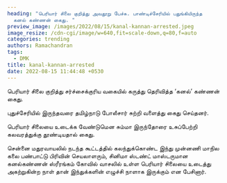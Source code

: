 ```yaml
---
heading: "பெரியார் சிலை குறித்து அவதூறு பேச்சு. பாண்டிச்சேரியில் பதுங்கியிருந்த
  கனல் கண்ணன் கைது. "
preview_image: /images/2022/08/15/kanal-kannan-arrested.jpeg
image_resize: /cdn-cgi/image/w=640,fit=scale-down,q=80,f=auto
categories: trending
authors: Ramachandran
tags:
  - DMK
title: kanal-kannan-arrested
date: 2022-08-15 11:44:48 +0530
---
```

பெரியார் சிலை குறித்து சர்ச்சைக்குரிய வகையில் கருத்து தெரிவித்த ‘கனல்’ கண்ணன் கைது.

புதுச்சேரியில் இருந்தவரை தமிழ்நாடு போலீசார் சுற்றி வளைத்து கைது செய்தனர்.

பெரியார் சிலையை உடைக்க வேண்டுமென சும்மா இருந்தோரை உசுப்பேற்றி கலவரத்துக்கு தூண்டியதால் கைது.

சென்னை மதுரவாயலில் நடந்த கூட்டத்தில்  கலந்துக்கொண்ட இந்து முன்னணி மாநில கலை பண்பாட்டு பிரிவின் செயலாளரும், சினிமா ஸ்டண்ட் மாஸ்டருமான கனல்கண்ணன் ஸ்ரீரங்கம் கோவில் வாசலில் உள்ள பெரியார் சிலையை உடைத்து அகற்றுகின்ற நாள் தான் இந்துக்களின் எழுச்சி நாளாக இருக்கும் என பேசினார்.